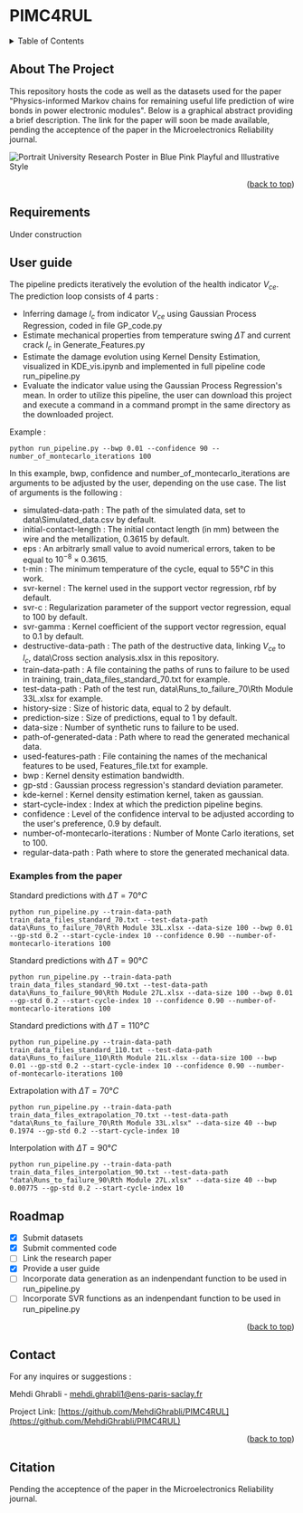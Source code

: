 # PIMC4RUL 


<!-- Improved compatibility of back to top link: See: https://github.com/othneildrew/Best-README-Template/pull/73 -->
<a id="readme-top"></a>
<!--
*** Thanks for checking out the Best-README-Template. If you have a suggestion
*** that would make this better, please fork the repo and create a pull request
*** or simply open an issue with the tag "enhancement".
*** Don't forget to give the project a star!
*** Thanks again! Now go create something AMAZING! :D
-->



<!-- PROJECT SHIELDS -->
<!--
*** I'm using markdown "reference style" links for readability.
*** Reference links are enclosed in brackets [ ] instead of parentheses ( ).
*** See the bottom of this document for the declaration of the reference variables
*** for contributors-url, forks-url, etc. This is an optional, concise syntax you may use.
*** https://www.markdownguide.org/basic-syntax/#reference-style-links
-->


<!-- TABLE OF CONTENTS -->
<details>
  <summary>Table of Contents</summary>
  <ol>
    <li>
      <a href="#About-the-project">About The Project</a>
    </li>
    <li>
      <a href="#Requirements">Requirements</a>
    <li><a href="#User guide">User guide</a></li>
    <ul>
        <li><a href="#Examples from the paper">Examples from the paper</a></li>
      </ul>
    <li><a href="#roadmap">Roadmap</a></li>
  </ol>
</details>



<!-- ABOUT THE PROJECT -->
## About The Project

This repository hosts the code as well as the datasets used for the paper "Physics-informed Markov chains for remaining useful life prediction of wire bonds in power electronic modules". 
Below is a graphical abstract providing a brief description. The link for the paper will soon be made available, pending the acceptence of the paper in the Microelectronics Reliability journal.

![Portrait University Research Poster in Blue Pink Playful and Illustrative Style](https://github.com/user-attachments/assets/0c5596ff-81d3-4654-b04c-6e78dac4a9d8)



<p align="right">(<a href="#readme-top">back to top</a>)</p>

<!-- GETTING STARTED -->
## Requirements

Under construction

## User guide

The pipeline predicts iteratively the evolution of the health indicator $V_{ce}$. The prediction loop consists of 4 parts : 
* Inferring damage $l_c$ from indicator $V_{ce}$ using Gaussian Process Regression, coded in file GP_code.py  
* Estimate mechanical properties from temperature swing $\Delta T$ and current crack $l_c$ in Generate_Features.py
* Estimate the damage evolution using Kernel Density Estimation, visualized in KDE_vis.ipynb and implemented in full pipeline code run_pipeline.py
* Evaluate the indicator value using the Gaussian Process Regression's mean.
In order to utilize this pipeline, the user can download this project and execute a command in a command prompt in the same directory as the downloaded project.

Example : 
```
python run_pipeline.py --bwp 0.01 --confidence 90 --number_of_montecarlo_iterations 100
```
In this example, bwp, confidence and number_of_montecarlo_iterations are arguments to be adjusted by the user, depending on the use case. 
The list of arguments is the following : 
* simulated-data-path : The path of the simulated data, set to data\Simulated_data.csv by default.
* initial-contact-length : The initial contact length (in mm) between the wire and the metallization, 0.3615 by default.
* eps : An arbitrarly small value to avoid numerical errors, taken to be equal to $10^{-8}\times 0.3615$.
* t-min : The minimum temperature of the cycle, equal to $55°C$ in this work.
* svr-kernel : The kernel used in the support vector regression, rbf by default.
* svr-c : Regularization parameter of the support vector regression, equal to 100 by default.
* svr-gamma : Kernel coefficient of the support vector regression, equal to 0.1 by default.
* destructive-data-path : The path of the destructive data, linking $V_{ce}$ to $l_c$, data\Cross section analysis.xlsx in this repository.
* train-data-path : A file containing the paths of runs to failure to be used in training, train_data_files_standard_70.txt for example.
* test-data-path : Path of the test run, data\Runs_to_failure_70\Rth Module 33L.xlsx for example.
* history-size : Size of historic data, equal to 2 by default.
* prediction-size : Size of predictions, equal to 1 by default.
* data-size : Number of synthetic runs to failure to be used.
* path-of-generated-data : Path where to read the generated mechanical data. 
* used-features-path : File containing the names of the mechanical features to be used, Features_file.txt for example.
* bwp : Kernel density estimation bandwidth.
* gp-std : Gaussian process regression's standard deviation parameter.
* kde-kernel : Kernel density estimation kernel, taken as gaussian.
* start-cycle-index : Index at which the prediction pipeline begins.
* confidence : Level of the confidence interval to be adjusted according to the user's preference, 0.9 by default.
* number-of-montecarlo-iterations : Number of Monte Carlo iterations, set to 100. 
* regular-data-path : Path where to store the generated mechanical data. 

### Examples from the paper
Standard predictions with $\Delta T = 70°C$ 

```
python run_pipeline.py --train-data-path train_data_files_standard_70.txt --test-data-path data\Runs_to_failure_70\Rth Module 33L.xlsx --data-size 100 --bwp 0.01 --gp-std 0.2 --start-cycle-index 10 --confidence 0.90 --number-of-montecarlo-iterations 100
```

Standard predictions with $\Delta T = 90°C$ 

```
python run_pipeline.py --train-data-path train_data_files_standard_90.txt --test-data-path data\Runs_to_failure_90\Rth Module 27L.xlsx --data-size 100 --bwp 0.01 --gp-std 0.2 --start-cycle-index 10 --confidence 0.90 --number-of-montecarlo-iterations 100
```

Standard predictions with $\Delta T = 110°C$ 

```
python run_pipeline.py --train-data-path train_data_files_standard_110.txt --test-data-path data\Runs_to_failure_110\Rth Module 21L.xlsx --data-size 100 --bwp 0.01 --gp-std 0.2 --start-cycle-index 10 --confidence 0.90 --number-of-montecarlo-iterations 100
```

Extrapolation with $\Delta T = 70°C$ 

```
python run_pipeline.py --train-data-path train_data_files_extrapolation_70.txt --test-data-path "data\Runs_to_failure_70\Rth Module 33L.xlsx" --data-size 40 --bwp 0.1974 --gp-std 0.2 --start-cycle-index 10 
```

Interpolation with $\Delta T = 90°C$ 

```
python run_pipeline.py --train-data-path train_data_files_interpolation_90.txt --test-data-path "data\Runs_to_failure_90\Rth Module 27L.xlsx" --data-size 40 --bwp 0.00775 --gp-std 0.2 --start-cycle-index 10 
```
<!-- ROADMAP -->
## Roadmap

- [x] Submit datasets
- [x] Submit commented code
- [ ] Link the research paper
- [x] Provide a user guide 
- [ ] Incorporate data generation as an indenpendant function to be used in run_pipeline.py
- [ ] Incorporate SVR functions as an indenpendant function to be used in run_pipeline.py

<p align="right">(<a href="#readme-top">back to top</a>)</p>



<!-- CONTACT -->
## Contact
For any inquires or suggestions : 

Mehdi Ghrabli  - mehdi.ghrabli1@ens-paris-saclay.fr

Project Link: [https://github.com/MehdiGhrabli/PIMC4RUL](https://github.com/MehdiGhrabli/PIMC4RUL)

<p align="right">(<a href="#readme-top">back to top</a>)</p>

## Citation
Pending the acceptence of the paper in the Microelectronics Reliability journal.
